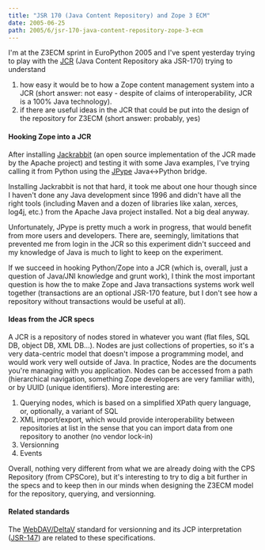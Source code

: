 ```yaml
---
title: "JSR 170 (Java Content Repository) and Zope 3 ECM"
date: 2005-06-25
path: 2005/6/jsr-170-java-content-repository-zope-3-ecm
---
```


I&#39;m at the Z3ECM sprint in EuroPython 2005 and I&#39;ve spent yesterday trying
to play with the <a href="http://www.artima.com/lejava/articles/contentrepository.html">JCR</a> 
(Java Content Repository aka JSR-170) trying to understand

<ol>
<li>how easy it would be to how a Zope content management system into a JCR
(short answer: not easy - despite of claims of interoperability, JCR is a
100% Java technology).</li>
<li>if there are useful ideas in the JCR that could be put into the design
of the repository for Z3ECM (short answer: probably, yes)</li>
</ol>

<h4>Hooking Zope into a JCR</h4> 

After installing <a href="http://incubator.apache.org/jackrabbit/">Jackrabbit</a> (an open source implementation of the JCR made by the Apache project) and testing it 
with some Java examples, I've trying calling it from Python using the <a href="http://jpype.sourceforge.net/">JPype</a> Java&lt;-&gt;Python 
bridge.

Installing Jackrabbit is not that hard, it took me about one hour though 
since I haven't done any Java development since 1996 and didn't have all the 
right tools (including Maven and a dozen of libraries like xalan, xerces, 
log4j, etc.) from the Apache Java project installed. Not a big deal 
anyway.

Unfortunately, JPype is pretty much a work in progress, that would benefit 
from more users and developers. There are, seemingly, limitations that 
prevented me from login in the JCR so this experiment didn't succeed and my 
knowledge of Java is much to light to keep on the experiment.

If we succeed in hooking Python/Zope into a JCR (which is, overall, just a 
question of Java/JNI knowledge and grunt work), I think the most important 
question is how the to make Zope and Java transactions systems work well 
together (transactions are an optional JSR-170 feature, but I don't see how 
a repository without transactions would be useful at all).

<h4>Ideas from the JCR specs</h4> 

A JCR is a repository of nodes stored in whatever you want (flat files, SQL 
DB, object DB, XML DB...). Nodes are just collections of properties, so it's 
a very data-centric model that doesn't impose a programming model, and would 
work very well outside of Java. In practice, Nodes are the documents you're 
managing with you application. Nodes can be accessed from a path 
(hierarchical navigation, something Zope developers are very familiar 
with), or by UUID (unique identifiers). More interesting are:

<ol>
<li>Querying nodes, which is based on a simplified XPath query language,
or, optionally, a variant of SQL</li>
<li>XML import/export, which would provide interoperability between
repositories at list in the sense that you can import data from one
repository to another (no vendor lock-in)</li>
<li>Versionning</li>
<li>Events<br></li>
</ol> 

Overall, nothing very different from what we are already doing with the CPS 
Repository (from CPSCore), but it's interesting to try to dig a bit further 
in the specs and to keep then in our minds when designing the Z3ECM model 
for the repository, querying, and versionning.

<h4>Related standards</h4> 

The <a href="http://www.webdav.org/deltav/">WebDAV/DeltaV</a> standard for 
versionning and its JCP interpretation (<a href="http://jcp.org/aboutJava/communityprocess/review/jsr147/index.html">JSR-147</a>) are related to these specifications. 

